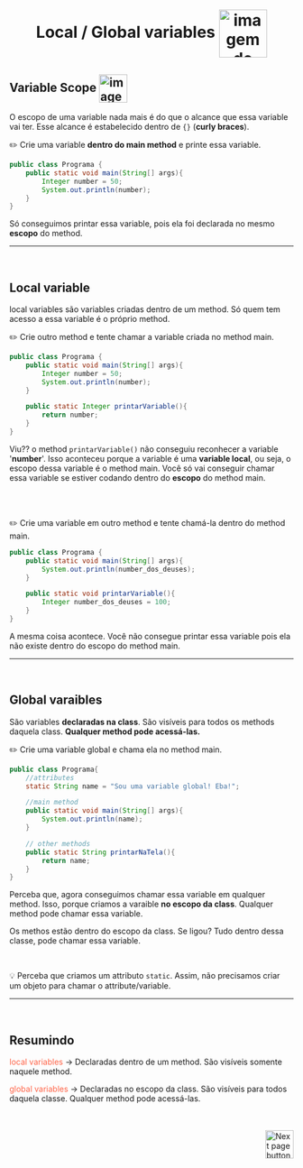 <h1 align="center">
    <span>Local / Global variables</span>
    <img src="https://cdn-icons-png.flaticon.com/512/2248/2248874.png" alt="imagem de uma 'x' variable" align="center" width="85px">
</h1>

## Variable Scope <img src="https://img.icons8.com/plasticine/512/curly-brackets.png" alt="imagem" width="50px" align="center">

O escopo de uma variable nada mais é do que o alcance que essa variable vai ter. Esse alcance é estabelecido dentro de `{}` (**curly braces**).

✏️ Crie uma variable **dentro do main method** e printe essa variable.

```java
public class Programa {
    public static void main(String[] args){
        Integer number = 50;
        System.out.println(number);
    }
}
```
Só conseguimos printar essa variable, pois ela foi declarada no mesmo **escopo** do method.

<hr>
<br>

## Local variable

local variables são variables criadas dentro de um method. Só quem tem acesso a essa variable é o próprio method.

:pencil2: Crie outro method e tente chamar a variable criada no method main.

```java
public class Programa {
    public static void main(String[] args){
        Integer number = 50;
        System.out.println(number);
    }

    public static Integer printarVariable(){
        return number;
    }
}
```

Viu?? o method `printarVariable()` não conseguiu reconhecer a variable '**number**'. Isso aconteceu porque a variable é uma **variable local**, ou seja, o escopo dessa variable é o method main. Você só vai conseguir chamar essa variable se estiver codando dentro do **escopo** do method main.

<br>
<br>

:pencil2: Crie uma variable em outro method e tente chamá-la dentro do method main.

```java
public class Programa {
    public static void main(String[] args){
        System.out.println(number_dos_deuses);
    }

    public static void printarVariable(){
        Integer number_dos_deuses = 100;
    }
}
```

A mesma coisa acontece. Você não consegue printar essa variable pois ela não existe dentro do escopo do method main.


<hr>
<br>

## Global varaibles
São variables **declaradas na class**. São visíveis para todos os methods daquela class. **Qualquer method pode acessá-las.**

:pencil2: Crie uma variable global e chama ela no method main.

```java
public class Programa{
    //attributes
    static String name = "Sou uma variable global! Eba!";

    //main method
    public static void main(String[] args){
        System.out.println(name);
    }

    // other methods
    public static String printarNaTela(){
        return name;
    }
}
```
Perceba que, agora conseguimos chamar essa variable em qualquer method. Isso, porque criamos a varaible **no escopo da class**. Qualquer method pode chamar essa variable.

Os methos estão dentro do escopo da class. Se ligou? Tudo dentro dessa classe, pode chamar essa variable.

<br>

:bulb: Perceba que criamos um attributo `static`. Assim, não precisamos criar um objeto para chamar o attribute/variable.

<hr>
<br>

## Resumindo

<span style="color:tomato;">local variables</span>  -> Declaradas dentro de um method. São visíveis somente naquele method.

<span style="color:tomato;">global variables</span> -> Declaradas no escopo da class. São visíveis para todos daquela classe. Qualquer method pode acessá-las.



<br>
<br>

<!-- Next Page Button -->
<a href="https://github.com/lGabrielDev/02.java/tree/main/Estudo/3.1.input_output/1.input_output.md">
    <img src="https://cdn-icons-png.flaticon.com/512/8175/8175884.png" alt="Next page button" width="50px" align="right">
</a>